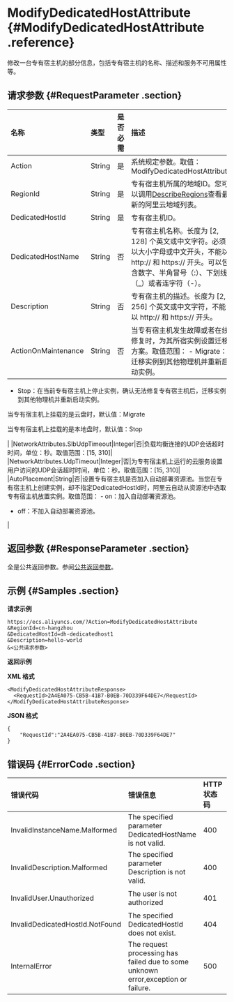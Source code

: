 # ModifyDedicatedHostAttribute {#ModifyDedicatedHostAttribute .reference}

修改一台专有宿主机的部分信息，包括专有宿主机的名称、描述和服务不可用属性等。

## 请求参数 {#RequestParameter .section}

|名称|类型|是否必需|描述|
|:-|:-|:---|:-|
|Action|String|是|系统规定参数。取值：ModifyDedicatedHostAttribute|
|RegionId|String|是|专有宿主机所属的地域ID。您可以调用[DescribeRegions](../../intl.zh-CN/API参考/地域/DescribeRegions.md#)查看最新的阿里云地域列表。|
|DedicatedHostId|String|是|专有宿主机ID。|
|DedicatedHostName|String|否|专有宿主机名称。长度为 \[2, 128\] 个英文或中文字符。必须以大小字母或中文开头，不能以 http:// 和 https:// 开头。可以包含数字、半角冒号（:）、下划线（\_）或者连字符（-）。|
|Description|String|否|专有宿主机的描述。长度为 \[2, 256\] 个英文或中文字符，不能以 http:// 和 https:// 开头。|
|ActionOnMaintenance|String|否|当专有宿主机发生故障或者在线修复时，为其所宿实例设置迁移方案。取值范围： -   Migrate：迁移实例到其他物理机并重新启动实例。
-   Stop：在当前专有宿主机上停止实例，确认无法修复专有宿主机后，迁移实例到其他物理机并重新启动实例。

 当专有宿主机上挂载的是云盘时，默认值：Migrate

 当专有宿主机上挂载的是本地盘时，默认值：Stop

 |
|NetworkAttributes.SlbUdpTimeout|Integer|否|负载均衡连接的UDP会话超时时间，单位：秒。取值范围：\[15, 310\]|
|NetworkAttributes.UdpTimeout|Integer|否|为专有宿主机上运行的云服务设置用户访问的UDP会话超时时间，单位：秒。取值范围：\[15, 310\]|
|AutoPlacement|String|否|设置专有宿主机是否加入自动部署资源池。当您在专有宿主机上创建实例，却不指定DedicatedHostId时，阿里云自动从资源池中选取专有宿主机放置实例。取值范围： -   on：加入自动部署资源池。
-   off：不加入自动部署资源池。

 |

## 返回参数 {#ResponseParameter .section}

全是公共返回参数。参阅[公共返回参数](../../intl.zh-CN/API参考/快速入门/公共参数.md#commonResponseParameters)。

## 示例 {#Samples .section}

 **请求示例** 

```
https://ecs.aliyuncs.com/?Action=ModifyDedicatedHostAttribute
&RegionId=cn-hangzhou
&DedicatedHostId=dh-dedicatedhost1
&Description=hello-world
&<公共请求参数>
```

 **返回示例** 

**XML 格式**

```
<ModifyDedicatedHostAttributeResponse>
  <RequestId>2A4EA075-CB5B-41B7-B0EB-70D339F64DE7</RequestId>
</ModifyDedicatedHostAttributeResponse>
```

 **JSON 格式** 

```
{
    "RequestId":"2A4EA075-CB5B-41B7-B0EB-70D339F64DE7"
}
```

## 错误码 {#ErrorCode .section}

|错误代码|错误信息|HTTP 状态码|说明|
|:---|:---|:-------|:-|
|InvalidInstanceName.Malformed|The specified parameter DedicatedHostName is not valid.|400|指定的DedicatedHostName无效。|
|InvalidDescription.Malformed|The specified parameter Description is not valid.|400|指定的Descrption无效。|
|InvalidUser.Unauthorized|The user is not authorized|401|您未被授权修改该专有宿主机的信息。|
|InvalidDedicatedHostId.NotFound|The specified DedicatedHostId does not exist.|404|指定专有宿主机ID不存在。|
|InternalError|The request processing has failed due to some unknown error,exception or failure.|500|内部错误。|

